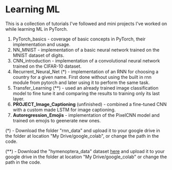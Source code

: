 # Learning ML
This is a collection of tutorials I've followed and mini projects I've worked on while learning ML in PyTorch.

1. PyTorch_basics - coverage of basic concepts in PyTorch, their implementation and usage.
2. NN_MNIST - implementation of a basic neural network trained on the MNIST dataset of digits.
3. CNN_introduction - implementation of a convolutional neural network trained on the CIFAR-10 dataset.
4. Recurrent_Neural_Net (*) - implementation of an RNN for choosing a country for a given name. First done without using the built in rnn module from pytorch and later using it to perform the same task.
5. Transfer_Learning (**) - used an already trained image classification model to fine tune it and comparing the results to training only its last layer.
6. **PROJECT_Image_Captioning** (unfinished) - combined a fine-tuned CNN with a custom made LSTM for image captioning.
7. **Autoregression_Emojis** - implementation of the PixelCNN model and trained on emojis to geenerate new ones.

(*) - Download the folder "rnn_data" and upload it to your google drive in the folder at location "My Drive/google_colab", or change the path in the code.

(**) - Download the "hymenoptera_data" dataset [here](https://download.pytorch.org/tutorial/hymenoptera_data.zip) and upload it to your google drive in the folder at location "My Drive/google_colab" or change the path in the code.
